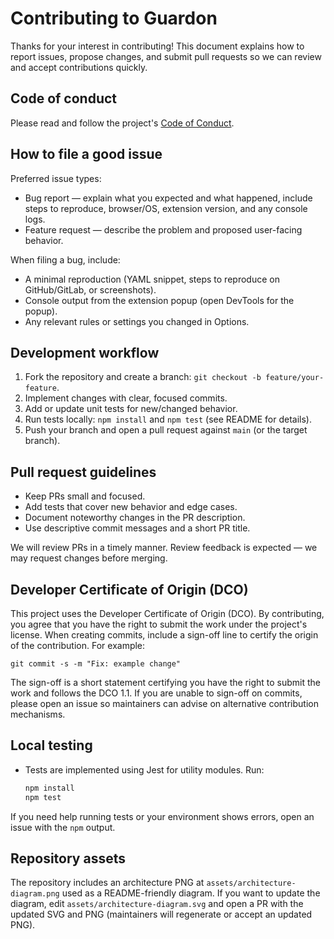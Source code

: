 # Contributing to Guardon

Thanks for your interest in contributing! This document explains how to report issues, propose changes, and submit pull requests so we can review and accept contributions quickly.

## Code of conduct
Please read and follow the project's [Code of Conduct](./CODE_OF_CONDUCT.md).

## How to file a good issue

Preferred issue types:

- Bug report — explain what you expected and what happened, include steps to reproduce, browser/OS, extension version, and any console logs.
- Feature request — describe the problem and proposed user-facing behavior.

When filing a bug, include:

- A minimal reproduction (YAML snippet, steps to reproduce on GitHub/GitLab, or screenshots).
- Console output from the extension popup (open DevTools for the popup).
- Any relevant rules or settings you changed in Options.

## Development workflow

1. Fork the repository and create a branch: `git checkout -b feature/your-feature`.
2. Implement changes with clear, focused commits.
3. Add or update unit tests for new/changed behavior.
4. Run tests locally: `npm install` and `npm test` (see README for details).
5. Push your branch and open a pull request against `main` (or the target branch).

## Pull request guidelines

- Keep PRs small and focused.
- Add tests that cover new behavior and edge cases.
- Document noteworthy changes in the PR description.
- Use descriptive commit messages and a short PR title.

We will review PRs in a timely manner. Review feedback is expected — we may request changes before merging.

## Developer Certificate of Origin (DCO)

This project uses the Developer Certificate of Origin (DCO). By contributing,
you agree that you have the right to submit the work under the project's
license. When creating commits, include a sign-off line to certify the origin
of the contribution. For example:

```
git commit -s -m "Fix: example change"
```

The sign-off is a short statement certifying you have the right to submit the
work and follows the DCO 1.1. If you are unable to sign-off on commits,
please open an issue so maintainers can advise on alternative contribution
mechanisms.

## Local testing

- Tests are implemented using Jest for utility modules. Run:

  ```powershell
  npm install
  npm test
  ```

If you need help running tests or your environment shows errors, open an issue with the `npm` output.

## Repository assets

The repository includes an architecture PNG at `assets/architecture-diagram.png` used as a README-friendly diagram. If you want to update the diagram, edit `assets/architecture-diagram.svg` and open a PR with the updated SVG and PNG (maintainers will regenerate or accept an updated PNG).
